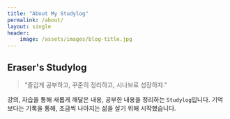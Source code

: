 ```yaml
---
title: "About My Studylog"
permalink: /about/
layout: single
header:
	image: /assets/images/blog-title.jpg
---
```




## Eraser's Studylog

> "즐겁게 공부하고, 꾸준히 정리하고, 시나브로 성장하자."



강의, 자습을 통해 새롭게 깨달은 내용, 공부한 내용을 정리하는 `Studylog`입니다. 기억보다는 기록을 통해, 조금씩 나아지는 삶을 살기 위해 시작했습니다.

